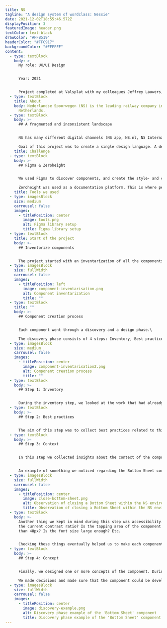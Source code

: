 ```yaml
---
title: NS
tagline: "A design system of wordclass: Nessie"
date: 2021-12-02T18:55:46.572Z
displayPosition: 3
featuredImage: header.png
textColor: text-black
drawColor: "#FFB519"
headerColor: "#FFC917"
backgroundColor: "#FFFFFF"
content:
  - type: textBlock
    body: >-
      My role: UX/UI Design


      Year: 2021


      Project completed at Valsplat with my colleagues Jeffrey Lauwers, Niek van Bijnen (ux designers), and Julian Neef (Design evangelist).
  - type: textBlock
    title: About
    body: Nederlandse Spoorwegen (NS) is the leading railway company in The
      Netherlands.
  - type: textBlock
    body: >-
      ## A fragmented and inconsistent landscape


      NS has many different digital channels (NS app, NS.nl, NS International). Channels that were created independently of each other. Over time, this caused a fragmented and inconsistent digital landscape.\

      Goal of this project was to create a single design language. A design system available for all designers and developers working on NS products.
    title: Challenge
  - type: textBlock
    body: >-
      ## Figma & Zeroheight


      We used Figma to discover components, and create the style- and component libraries for web and app.\

      Zeroheight was used as a documentation platform. This is where per component its purpose, best practices, and accessibility and copy guidelines were documented.
    title: Tools we used
  - type: imagesBlock
    size: medium
    carrousel: false
    images:
      - titlePosition: center
        image: tools.png
        alt: Figma library setup
        title: Figma library setup
  - type: textBlock
    title: Start of the project
    body: >-
      ## Inventorize components


      The project started with an inventarization of all the components and fundamentals that lived within the digital channels of NS.
  - type: imagesBlock
    size: fullWidth
    carrousel: false
    images:
      - titlePosition: left
        image: component-inventarisation.png
        alt: Component inventarization
        title: ""
  - type: textBlock
    title: ""
    body: >-
      ## Component creation process


      Each component went through a discovery and a design phase.\

      The discovery phase consists of 4 steps: Inventory, Best practices, Context, Concept.
  - type: imagesBlock
    size: medium
    carrousel: false
    images:
      - titlePosition: center
        image: component-inventarisation2.png
        alt: Component creation process
        title: ""
  - type: textBlock
    body: >-
      ## Step 1: Inventory


      During the inventory step, we looked at the work that had already been done for this component. What does the current component look like in Figma. And which variations of the component do we encounter within the NS environments. For this we looked at the NS Android & iOS apps and the NS website. We captured screenshots of the component and placed them under the 'inventory' step in Figma.
  - type: textBlock
    body: >-
      ## Step 2: Best practices


      The aim of this step was to collect best practices related to this component. For this we used a variety of sources such as nngroup.com, material design, iOS guidelines and component.gallery. This last source is a collection of all kinds of different design systems from brands such as Uber, IBM and Salesforce.
  - type: textBlock
    body: >-
      ## Step 3: Context


      In this step we collected insights about the context of the component usage from designers, developers and research. We looked at the insights we gathered and wrote down questions and things we noticed. 


      An example of something we noticed regarding the Bottom Sheet component was that there were a lot of different ways of closing the Bottom Sheet. In some cases the 'close' icon was positioned within the right top corner of the Bottom Sheet. While in other cases it was positioned right above the right top corner outside the Bottom Sheet.
  - type: imagesBlock
    size: fullWidth
    carrousel: false
    images:
      - titlePosition: center
        image: close-bottom-sheet.png
        alt: Observation of closing a Bottom Sheet within the NS environments
        title: Observation of closing a Bottom Sheet within the NS environments
  - type: textBlock
    body: >-
      Another thing we kept in mind during this step was accessibility. What is
      the current contrast ratio? Is the tapping area of the component smaller
      than 48px? Is the font size large enough? Etc. 


      Checking these things eventually helped us to make each component compliance with the WCAG2.0 guidelines.
  - type: textBlock
    body: >-
      ## Step 4: Concept


      Finally, we designed one or more concepts of the component. During a weekly component review session with designers and developers from NS, we answered the questions from step 3. 

      We made decisions and made sure that the component could be developed for iOS, Android, and web.
  - type: imagesBlock
    size: fullWidth
    carrousel: false
    images:
      - titlePosition: center
        image: discovery-example.png
        alt: Discovery phase example of the 'Bottom Sheet' component
        title: Discovery phase example of the 'Bottom Sheet' component
---
```

